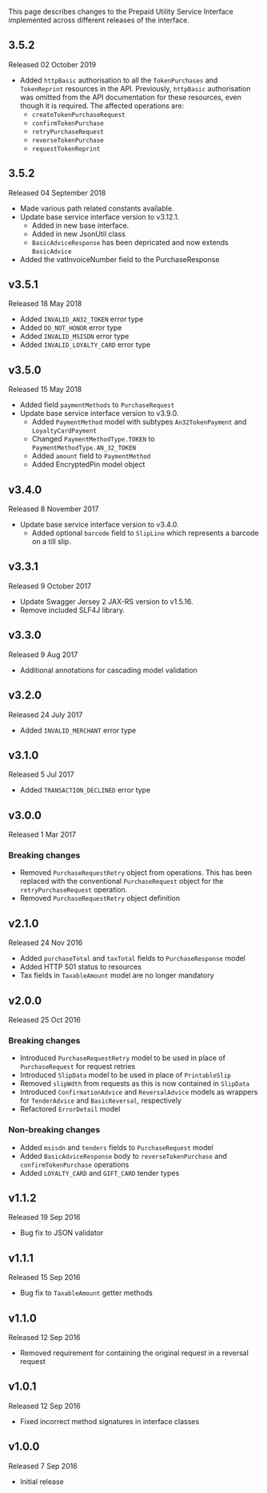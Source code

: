 This page describes changes to the Prepaid Utility Service Interface implemented across different releases of the interface.

## 3.5.2
Released 02 October 2019
- Added `httpBasic` authorisation to all the `TokenPurchases` and `TokenReprint` resources in the API. Previously, `httpBasic` authorisation was omitted from the API documentation for these resources, even though it is required. The affected operations are:
	- `createTokenPurchaseRequest`
	- `confirmTokenPurchase`
	- `retryPurchaseRequest`
	- `reverseTokenPurchase`
	- `requestTokenReprint`

## 3.5.2
Released 04 September 2018

- Made various path related constants available.
- Update base service interface version to v3.12.1.
    - Added in new base interface.
    - Added in new JsonUtil class
    - `BasicAdviceResponse` has been depricated and now extends `BasicAdvice`
- Added the vatInvoiceNumber field to the PurchaseResponse

## v3.5.1
Released 18 May 2018

* Added `INVALID_AN32_TOKEN` error type
* Added `DO_NOT_HONOR` error type
* Added `INVALID_MSISDN` error type
* Added `INVALID_LOYALTY_CARD` error type

## v3.5.0

Released 15 May 2018

- Added field `paymentMethods` to `PurchaseRequest`
- Update base service interface version to v3.9.0.
    - Added `PaymentMethod` model with subtypes `An32TokenPayment` and `LoyaltyCardPayment`
    - Changed `PaymentMethodType.TOKEN` to `PaymentMethodType.AN_32_TOKEN` 
    - Added `amount` field to `PaymentMethod`
    - Added EncryptedPin model object
  
## v3.4.0

Released 8 November 2017

- Update base service interface version to v3.4.0.
  - Added optional `barcode` field to `SlipLine` which represents a barcode on a till slip.

## v3.3.1

Released 9 October 2017

- Update Swagger Jersey 2 JAX-RS version to v1.5.16.
- Remove included SLF4J library.

## v3.3.0
Released 9 Aug 2017

* Additional annotations for cascading model validation

## v3.2.0
Released 24 July 2017

* Added `INVALID_MERCHANT` error type

## v3.1.0
Released 5 Jul 2017

* Added `TRANSACTION_DECLINED` error type

## v3.0.0
Released 1 Mar 2017

### Breaking changes
* Removed `PurchaseRequestRetry` object from operations. This has been replaced with the conventional `PurchaseRequest` object for the `retryPurchaseRequest` operation.
* Removed `PurchaseRequestRetry` object definition

## v2.1.0

Released 24 Nov 2016

* Added `purchaseTotal` and `taxTotal` fields to `PurchaseResponse` model
* Added HTTP 501 status to resources
* Tax fields in `TaxableAmount` model are no longer mandatory  

## v2.0.0
Released 25 Oct 2016

### Breaking changes
* Introduced `PurchaseRequestRetry` model to be used in place of `PurchaseRequest` for request retries
* Introduced `SlipData` model to be used in place of `PrintableSlip`
* Removed `slipWdth` from requests as this is now contained in `SlipData`
* Introduced `ConfirmationAdvice` and `ReversalAdvice` models as wrappers for `TenderAdvice` and `BasicReversal`, respectively
* Refactored `ErrorDetail` model

### Non-breaking changes
* Added `msisdn` and `tenders` fields to `PurchaseRequest` model
* Added `BasicAdviceResponse` body to `reverseTokenPurchase` and `confirmTokenPurchase` operations
* Added `LOYALTY_CARD` and `GIFT_CARD` tender types


## v1.1.2
Released 19 Sep 2016

* Bug fix to JSON validator

## v1.1.1
Released 15 Sep 2016

* Bug fix to `TaxableAmount` getter methods

## v1.1.0
Released 12 Sep 2016

* Removed requirement for containing the original request in a reversal request

## v1.0.1
Released 12 Sep 2016

* Fixed incorrect method signatures in interface classes

## v1.0.0
Released 7 Sep 2016

* Initial release
